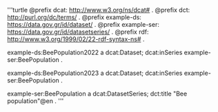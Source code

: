 
'''turtle
@prefix dcat: <http://www.w3.org/ns/dcat#> .
@prefix dct: <http://purl.org/dc/terms/> .
@prefix example-ds: <https://data.gov.gr/id/dataset/> .
@prefix example-ser: <https://data.gov.gr/id/datasetseries/> .
@prefix rdf: <http://www.w3.org/1999/02/22-rdf-syntax-ns#> .

example-ds:BeePopulation2022 a dcat:Dataset;
  dcat:inSeries example-ser:BeePopulation .

example-ds:BeePopulation2023 a dcat:Dataset;
  dcat:inSeries example-ser:BeePopulation .

example-ser:BeePopulation a dcat:DatasetSeries;
  dct:title "Bee population"@en
  .
'''
